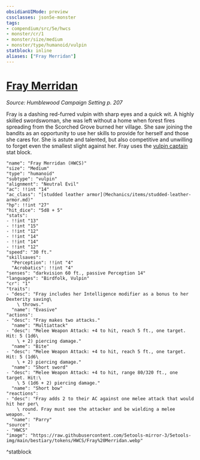 ```yaml
---
obsidianUIMode: preview
cssclasses: json5e-monster
tags:
- compendium/src/5e/hwcs
- monster/cr/1
- monster/size/medium
- monster/type/humanoid/vulpin
statblock: inline
aliases: ["Fray Merridan"]
---
```

# [Fray Merridan](Mechanics\bestiary\npc/fray-merridan-hwcs.md)
*Source: Humblewood Campaign Setting p. 207*  

Fray is a dashing red-furred vulpin with sharp eyes and a quick wit. A highly skilled swordswoman, she was left without a home when forest fires spreading from the Scorched Grove burned her village. She saw joining the bandits as an opportunity to use her skills to provide for herself and those she cares for. She is astute and talented, but also competitive and unwilling to forget even the smallest slight against her. Fray uses the [vulpin captain](Mechanics/bestiary/humanoid/vulpin-captain-hwcs.md) stat block.

```statblock
"name": "Fray Merridan (HWCS)"
"size": "Medium"
"type": "humanoid"
"subtype": "vulpin"
"alignment": "Neutral Evil"
"ac": !!int "14"
"ac_class": "[studded leather armor](Mechanics/items/studded-leather-armor.md)"
"hp": !!int "27"
"hit_dice": "5d8 + 5"
"stats":
- !!int "13"
- !!int "15"
- !!int "12"
- !!int "14"
- !!int "14"
- !!int "12"
"speed": "30 ft."
"skillsaves":
  "Perception": !!int "4"
  "Acrobatics": !!int "4"
"senses": "darkvision 60 ft., passive Perception 14"
"languages": "Birdfolk, Vulpin"
"cr": "1"
"traits":
- "desc": "Fray includes her Intelligence modifier as a bonus to her Dexterity saving\
    \ throws."
  "name": "Evasive"
"actions":
- "desc": "Fray makes two attacks."
  "name": "Multiattack"
- "desc": "Melee Weapon Attack: +4 to hit, reach 5 ft., one target. Hit: 5 (1d6\
    \ + 2) piercing damage."
  "name": "Bite"
- "desc": "Melee Weapon Attack: +4 to hit, reach 5 ft., one target. Hit: 5 (1d6\
    \ + 2) piercing damage."
  "name": "Short sword"
- "desc": "Melee Weapon Attack: +4 to hit, range 80/320 ft., one target. Hit:\
    \ 5 (1d6 + 2) piercing damage."
  "name": "Short bow"
"reactions":
- "desc": "Fray adds 2 to their AC against one melee attack that would hit her per\
    \ round. Fray must see the attacker and be wielding a melee weapon. "
  "name": "Parry"
"source":
- "HWCS"
"image": "https://raw.githubusercontent.com/5etools-mirror-3/5etools-img/main/bestiary/tokens/HWCS/Fray%20Merridan.webp"
```
^statblock